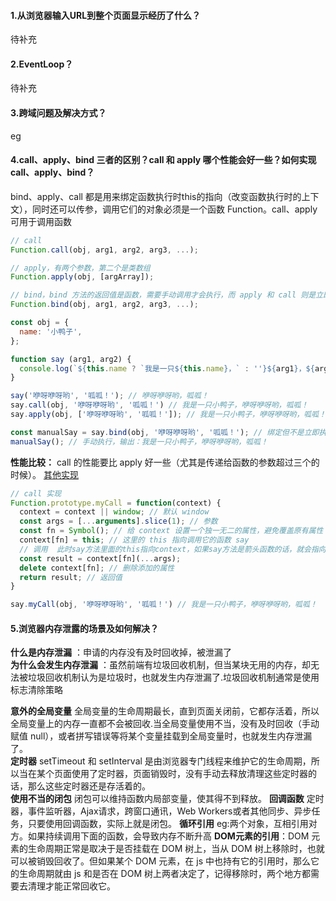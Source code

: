 #### 1.从浏览器输入URL到整个页面显示经历了什么？
待补充
#### 2.EventLoop？
待补充
#### 3.跨域问题及解决方式？
eg
#### 4.call、apply、bind 三者的区别？call 和 apply 哪个性能会好一些？如何实现 call、apply、bind？
bind、apply、call 都是用来绑定函数执行时this的指向（改变函数执行时的上下文），同时还可以传参，调用它们的对象必须是一个函数 Function。call、apply可用于调用函数
```javascript
// call  
Function.call(obj, arg1, arg2, arg3, ...);

// apply，有两个参数，第二个是类数组
Function.apply(obj, [argArray]);

// bind，bind 方法的返回值是函数，需要手动调用才会执行，而 apply 和 call 则是立即调用
Function.bind(obj, arg1, arg2, arg3, ...);
```
```javascript
const obj = {
  name: '小鸭子',
};

function say (arg1, arg2) {
  console.log(`${this.name ? `我是一只${this.name}，` : ''}${arg1}，${arg2}`);
}

say('咿呀咿呀哟', '呱呱！'); // 咿呀咿呀哟，呱呱！
say.call(obj, '咿呀咿呀哟', '呱呱！') // 我是一只小鸭子，咿呀咿呀哟，呱呱！
say.apply(obj, ['咿呀咿呀哟', '呱呱！']); // 我是一只小鸭子，咿呀咿呀哟，呱呱！

const manualSay = say.bind(obj, '咿呀咿呀哟', '呱呱！'); // 绑定但不是立即执行
manualSay(); // 手动执行，输出：我是一只小鸭子，咿呀咿呀哟，呱呱！
```
**性能比较：** call 的性能要比 apply 好一些（尤其是传递给函数的参数超过三个的时候）。  [其他实现](https://leetoffer.com/question/608fbbb4a8cba06305b045f8)
```javascript
// call 实现
Function.prototype.myCall = function(context) {
  context = context || window; // 默认 window
  const args = [...arguments].slice(1); // 参数
  const fn = Symbol(); // 给 context 设置一个独一无二的属性，避免覆盖原有属性
  context[fn] = this; // 这里的 this 指向调用它的函数 say
  // 调用  此时say方法里面的this指向context，如果say方法是箭头函数的话，就会指向window，亲测
  const result = context[fn](...args);
  delete context[fn]; // 删除添加的属性
  return result; // 返回值
}

say.myCall(obj, '咿呀咿呀哟', '呱呱！') // 我是一只小鸭子，咿呀咿呀哟，呱呱！
```
#### 5.浏览器内存泄露的场景及如何解决？
**什么是内存泄漏** ：申请的内存没有及时回收掉，被泄漏了  
**为什么会发生内存泄漏** ：虽然前端有垃圾回收机制，但当某块无用的内存，却无法被垃圾回收机制认为是垃圾时，也就发生内存泄漏了.垃圾回收机制通常是使用标志清除策略  

__意外的全局变量__ 全局变量的生命周期最长，直到页面关闭前，它都存活着，所以全局变量上的内存一直都不会被回收.当全局变量使用不当，没有及时回收（手动赋值 null），或者拼写错误等将某个变量挂载到全局变量时，也就发生内存泄漏了。  
__定时器__ setTimeout 和 setInterval 是由浏览器专门线程来维护它的生命周期，所以当在某个页面使用了定时器，页面销毁时，没有手动去释放清理这些定时器的话，那么这些定时器还是存活着的。  
__使用不当的闭包__ 闭包可以维持函数内局部变量，使其得不到释放。
__回调函数__ 定时器，事件监听器，Ajax请求，跨窗口通讯，Web Workers或者其他同步、异步任务，只要使用回调函数，实际上就是闭包。 
__循环引用__ eg:两个对象，互相引用对方。如果持续调用下面的函数，会导致内存不断升高
__DOM元素的引用__：DOM 元素的生命周期正常是取决于是否挂载在 DOM 树上，当从 DOM 树上移除时，也就可以被销毁回收了。但如果某个 DOM 元素，在 js 中也持有它的引用时，那么它的生命周期就由 js 和是否在 DOM 树上两者决定了，记得移除时，两个地方都需要去清理才能正常回收它。  
